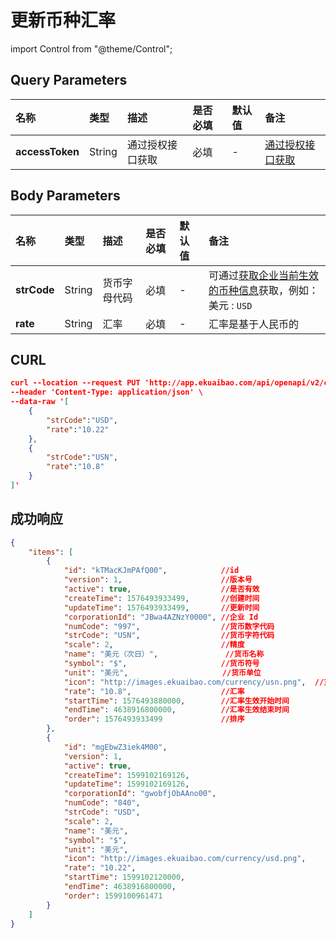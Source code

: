 # 更新币种汇率

import Control from "@theme/Control";

<Control
method="PUT"
url="/api/openapi/v2/currency/updateCurrencyRate"
/>

## Query Parameters

| 名称 | 类型 | 描述 | 是否必填 | 默认值 | 备注 |
| :--- | :--- | :--- | :--- |:--- | :--- |
| **accessToken** | String | 通过授权接口获取 | 必填 | - |  [通过授权接口获取](/docs/open-api/getting-started/auth)  |

## Body Parameters

| 名称 | 类型 | 描述 | 是否必填 | 默认值 | 备注 |
| :--- | :--- | :--- | :--- |:--- | :--- |
| **strCode** | String | 货币字母代码 | 必填 | - | 可通过[获取企业当前生效的币种信息](/docs/open-api/currency/get-currency)获取，例如：<br/>美元 : `USD`  |
| **rate**    | String | 汇率       | 必填 | - | 汇率是基于人民币的 |

## CURL
```json
curl --location --request PUT 'http://app.ekuaibao.com/api/openapi/v2/currency/updateCurrencyRate?accessToken=XRcbwWBTassg00' \
--header 'Content-Type: application/json' \
--data-raw '[
    {
        "strCode":"USD",
        "rate":"10.22"
    },
    {
        "strCode":"USN",
        "rate":"10.8"
    }
]'
```

## 成功响应
```json
{
    "items": [
        {
            "id": "kTMacKJmPAfQ00",            //id
            "version": 1,                      //版本号
            "active": true,                    //是否有效
            "createTime": 1576493933499,       //创建时间
            "updateTime": 1576493933499,       //更新时间
            "corporationId": "JBwa4AZNzY0000", //企业 Id
            "numCode": "997",                  //货币数字代码
            "strCode": "USN",                  //货币字符代码
            "scale": 2,                        //精度
            "name": "美元（次日）",               //货币名称
            "symbol": "$",                     //货币符号
            "unit": "美元",                     //货币单位
            "icon": "http://images.ekuaibao.com/currency/usn.png",  //货币图标
            "rate": "10.8",                    //汇率
            "startTime": 1576493880000,        //汇率生效开始时间
            "endTime": 4638916800000,          //汇率生效结束时间
            "order": 1576493933499             //排序
        },
        {
            "id": "mgEbwZ3iek4M00",
            "version": 1,
            "active": true,
            "createTime": 1599102169126,
            "updateTime": 1599102169126,
            "corporationId": "gwobfjObAAno00",
            "numCode": "840",
            "strCode": "USD",
            "scale": 2,
            "name": "美元",
            "symbol": "$",
            "unit": "美元",
            "icon": "http://images.ekuaibao.com/currency/usd.png",
            "rate": "10.22",
            "startTime": 1599102120000,
            "endTime": 4638916800000,
            "order": 1599100961471
        }
    ]
}
```
